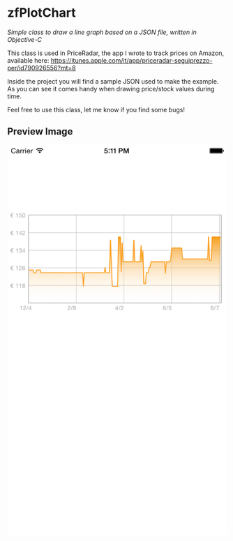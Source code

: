 # zfPlotChart
_Simple class to draw a line graph based on a JSON file, written in Objective-C_

This class is used in PriceRadar, the app I wrote to track prices on Amazon, available here: https://itunes.apple.com/it/app/priceradar-seguiprezzo-per/id790926556?mt=8

Inside the project you will find a sample JSON used to make the example. 
As you can see it comes handy when drawing price/stock values during time.

Feel free to use this class, let me know if you find some bugs!

## Preview Image

![zfPlotChart](ZFPlotChart/preview.png)
